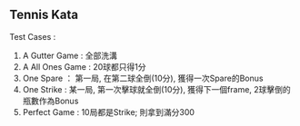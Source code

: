 Tennis Kata
-----------------
Test Cases :
1. A Gutter Game : 全部洗溝
2. A All Ones Game : 20球都只得1分
3. One Spare ： 第一局, 在第二球全倒(10分), 獲得一次Spare的Bonus
4. One Strike : 某一局, 第一次擊球就全倒(10分), 獲得下一個frame, 2球擊倒的瓶數作為Bonus
5. Perfect Game : 10局都是Strike; 則拿到滿分300